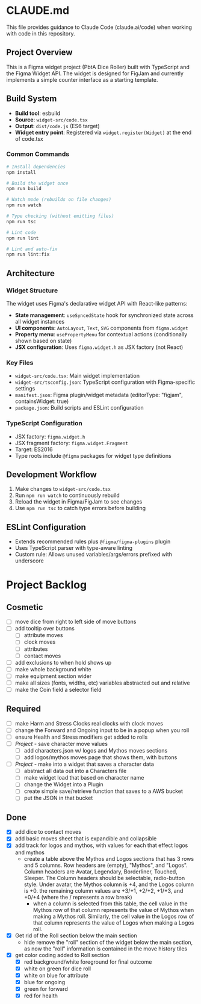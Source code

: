# CLAUDE.md

This file provides guidance to Claude Code (claude.ai/code) when working with code in this repository.

## Project Overview

This is a Figma widget project (PbtA Dice Roller) built with TypeScript and the Figma Widget API. The widget is designed for FigJam and currently implements a simple counter interface as a starting template.

## Build System

- **Build tool**: esbuild
- **Source**: `widget-src/code.tsx`
- **Output**: `dist/code.js` (ES6 target)
- **Widget entry point**: Registered via `widget.register(Widget)` at the end of code.tsx

### Common Commands

```bash
# Install dependencies
npm install

# Build the widget once
npm run build

# Watch mode (rebuilds on file changes)
npm run watch

# Type checking (without emitting files)
npm run tsc

# Lint code
npm run lint

# Lint and auto-fix
npm run lint:fix
```

## Architecture

### Widget Structure

The widget uses Figma's declarative widget API with React-like patterns:

- **State management**: `useSyncedState` hook for synchronized state across all widget instances
- **UI components**: `AutoLayout`, `Text`, `SVG` components from `figma.widget`
- **Property menu**: `usePropertyMenu` for contextual actions (conditionally shown based on state)
- **JSX configuration**: Uses `figma.widget.h` as JSX factory (not React)

### Key Files

- `widget-src/code.tsx`: Main widget implementation
- `widget-src/tsconfig.json`: TypeScript configuration with Figma-specific settings
- `manifest.json`: Figma plugin/widget metadata (editorType: "figjam", containsWidget: true)
- `package.json`: Build scripts and ESLint configuration

### TypeScript Configuration

- JSX factory: `figma.widget.h`
- JSX fragment factory: `figma.widget.Fragment`
- Target: ES2016
- Type roots include `@figma` packages for widget type definitions

## Development Workflow

1. Make changes to `widget-src/code.tsx`
2. Run `npm run watch` to continuously rebuild
3. Reload the widget in Figma/FigJam to see changes
4. Use `npm run tsc` to catch type errors before building

## ESLint Configuration

- Extends recommended rules plus `@figma/figma-plugins` plugin
- Uses TypeScript parser with type-aware linting
- Custom rule: Allows unused variables/args/errors prefixed with underscore

# Project Backlog
## Cosmetic
- [ ] move dice from right to left side of move buttons
- [ ] add tooltip over buttons
  - [ ] attribute moves
  - [ ] clock moves
  - [ ] attributes
  - [ ] contact moves 
- [ ] add exclusions to when hold shows up
- [ ] make whole background white
- [ ] make equipment section wider
- [ ] make all sizes (fonts, widths, etc) variables abstracted out and relative
- [ ] make the Coin field a selector field
## Required
- [ ] make Harm and Stress Clocks real clocks with clock moves
- [ ] change the Forward and Ongoing input to be in a popup when you roll
- [ ] ensure Health and Stress modifiers get added to rolls
- [ ] *Project* - save character move values
  - [ ] add characters.json w/ logos and Mythos moves sections
  - [ ] add logos/mythos moves page that shows them, with buttons
- [ ] *Project* - make into a widget that saves a character data
    - [ ] abstract all data out into a Characters file
    - [ ] make widget load that based on character name
    - [ ] change the Widget into a Plugin
    - [ ] create simple save/retrieve function that saves to a AWS bucket
    - [ ] put the JSON in that bucket

## Done
- [x] add dice to contact moves
- [x] add basic moves sheet that is expandible and collapsible
- [x] add track  for logos and mythos, with values for each that effect logos and mythos
  - create a table above the Mythos and Logos sections that has 3 rows and 5 columns. Row headers are (empty), "Mythos", and "Logos". Column headers are Avatar, Legendary, Borderliner, Touched, Sleeper. The Column headers should be selectable, radio-button style. Under avatar, the Mythos column is +4, and the Logos column is +0. the remaining column values are +3/+1, +2/+2, +1/+3, and +0/+4 (where the / represents a row break)
    - when a column is selected from this table, the cell value in the Mythos row of that column represents the value of Mythos when making a Mythos roll. Similarly, the cell value in the Logos row of that column represents the value of Logos when making a Logos roll.
- [x] Get rid of the Roll section below the main section
  - hide remove the "roll" section of the widget below the main section, as now the "roll" information is contained in the move history tiles
- [x] get color coding added to Roll section
  - [x] red background/white foreground for final outcome
  - [x] white on green for dice roll
  - [x] white on blue for attribute
  - [x] blue for ongoing
  - [x] green for forward
  - [x] red for health